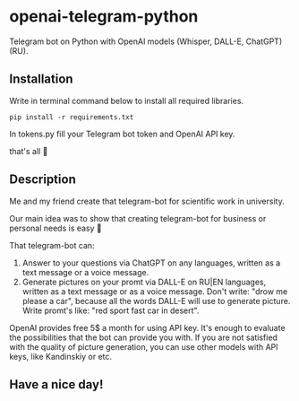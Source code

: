 # openai-telegram-python
Telegram bot on Python with OpenAI models (Whisper, DALL-E, ChatGPT) (RU).

## Installation 
Write in terminal command below to install all required libraries.
```shell
pip install -r requirements.txt
```
In tokens.py fill your Telegram bot token and OpenAI API key.

that's all 🙂

## Description 
Me and my friend create that telegram-bot for scientific work in university.

Our main idea was to show that creating telegram-bot for business or personal needs is easy 🙂

That telegram-bot can:
1) Answer to your questions via ChatGPT on any languages, written as a text message or a voice message.
2) Generate pictures on your promt via DALL-E on RU|EN languages, written as a text message or as a voice message. Don't write: "drow me please a car", because all the words DALL-E will use to generate picture. Write promt's like: "red sport fast car in desert".

OpenAI provides free 5$ a month for using API key. It's enough to evaluate the possibilities that the bot can provide you with. If you are not satisfied with the quality of picture generation, you can use other models with API keys, like Kandinskiy or etc.

## Have a nice day! 

